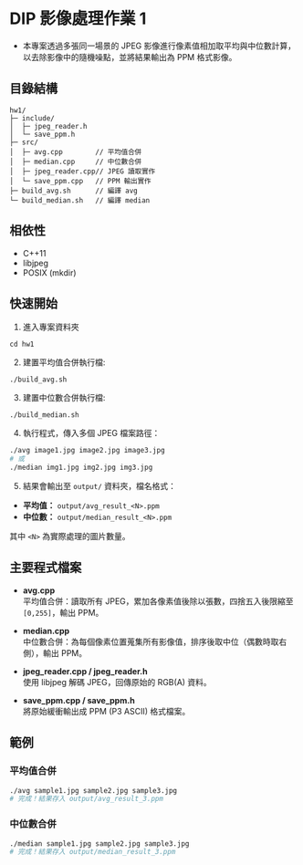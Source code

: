 # DIP 影像處理作業 1

- 本專案透過多張同一場景的 JPEG 影像進行像素值相加取平均與中位數計算，以去除影像中的隨機噪點，並將結果輸出為 PPM 格式影像。

## 目錄結構
```
hw1/
├─ include/
│  ├─ jpeg_reader.h
│  └─ save_ppm.h
├─ src/
│  ├─ avg.cpp        // 平均值合併
│  ├─ median.cpp     // 中位數合併
│  ├─ jpeg_reader.cpp// JPEG 讀取實作
│  └─ save_ppm.cpp   // PPM 輸出實作
├─ build_avg.sh      // 編譯 avg
└─ build_median.sh   // 編譯 median
```  

## 相依性

- C++11  
- libjpeg  
- POSIX (mkdir)

## 快速開始

1. 進入專案資料夾

```
cd hw1
```

2. 建置平均值合併執行檔:

```
./build_avg.sh
```

3. 建置中位數合併執行檔:

```
./build_median.sh
```

4. 執行程式，傳入多個 JPEG 檔案路徑：

```bash
./avg image1.jpg image2.jpg image3.jpg
# 或
./median img1.jpg img2.jpg img3.jpg
```  

5. 結果會輸出至 `output/` 資料夾，檔名格式：

- **平均值：** `output/avg_result_<N>.ppm`  
- **中位數：** `output/median_result_<N>.ppm`  

其中 `<N>` 為實際處理的圖片數量。

## 主要程式檔案

- **avg.cpp**  
  平均值合併：讀取所有 JPEG，累加各像素值後除以張數，四捨五入後限縮至 `[0,255]`，輸出 PPM。

- **median.cpp**  
  中位數合併：為每個像素位置蒐集所有影像值，排序後取中位（偶數時取右側），輸出 PPM。

- **jpeg_reader.cpp / jpeg_reader.h**  
  使用 libjpeg 解碼 JPEG，回傳原始的 RGB(A) 資料。

- **save_ppm.cpp / save_ppm.h**  
  將原始緩衝輸出成 PPM (P3 ASCII) 格式檔案。

## 範例

### 平均值合併

```bash
./avg sample1.jpg sample2.jpg sample3.jpg
# 完成！結果存入 output/avg_result_3.ppm
```

### 中位數合併

```bash
./median sample1.jpg sample2.jpg sample3.jpg
# 完成！結果存入 output/median_result_3.ppm
```


